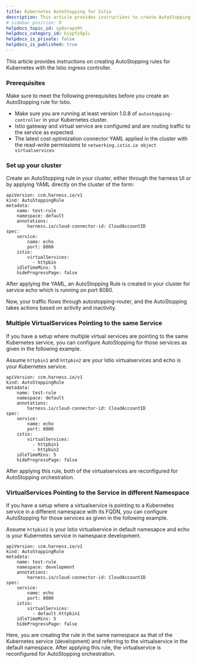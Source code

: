 ```yaml
---
title: Kubernetes AutoStopping for Istio
description: This article provides instructions to create AutoStopping rules for Kubernetes with the Istio ingress controller.
# sidebar_position: 9
helpdocs_topic_id: xp8orapo9t
helpdocs_category_id: biypfy9p1i
helpdocs_is_private: false
helpdocs_is_published: true
---
```


This article provides instructions on creating AutoStopping rules for Kubernetes with the Istio ingress controller.

### Prerequisites

Make sure to meet the following prerequisites before you create an AutoStopping rule for Istio.

* Make sure you are running at least version 1.0.8 of `autostopping-controller` in your Kubernetes cluster​.
* Istio gateway and virtual service are configured and are routing traffic to the service as expected​.
* The latest cost optimization connector YAML applied in the cluster with the read-write permissions to `networking.istio.io object virtualservices`

### Set up your cluster

Create an AutoStopping rule in your cluster, either through the harness UI or by applying YAML directly on the cluster of the form:​


```
apiVersion: ccm.harness.io/v1​  
kind: AutoStoppingRule  
metadata:  
    name: test-rule  
    namespace: default  
    annotations:  
        harness.io/cloud-connector-id: CloudAccountID  
spec:  
    service:  
        name: echo  
        port: 8080  
    istio:  
        virtualServices:   
          - httpbin  
    idleTimeMins: 5  
    hideProgressPage: false
```
After applying the YAML, an AutoStopping Rule is created in your cluster for service echo which is running on port 8080.

Now, your traffic flows through autostopping-router, and the AutoStopping takes actions based on activity and inactivity​.

### Multiple VirtualServices Pointing to the same Service

If you have a setup where multiple virtual services are pointing to the same Kubernetes service, you can configure AutoStopping for those services as given in the following example.

Assume `httpbin1` and `httpbin2` are your Istio virtualservices and echo is your Kubernetes service.​


```
apiVersion: ccm.harness.io/v1​  
kind: AutoStoppingRule  
metadata:  
    name: test-rule  
    namespace: default  
    annotations:  
        harness.io/cloud-connector-id: CloudAccountID  
spec:  
    service:  
        name: echo  
        port: 8080  
    istio:  
        virtualServices:   
          - httpbin1  
          - httpbin2  
    idleTimeMins: 5  
    hideProgressPage: false
```
After applying this rule, both of the virtualservices are reconfigured for AutoStopping orchestration​.

### VirtualServices Pointing to the Service in different Namespace

If you have a setup where a virtualservice is pointing to a Kubernetes service in a different namespace with its FQDN, you can configure AutoStopping for those services as given in the following example.​

Assume `httpbin1` is your Istio virtualservice in default namesapce and echo is your Kubernetes service in namespace development.​


```
apiVersion: ccm.harness.io/v1​  
kind: AutoStoppingRule  
metadata:  
    name: test-rule  
    namespace: development  
    annotations:  
        harness.io/cloud-connector-id: CloudAccountID  
spec:  
    service:  
        name: echo  
        port: 8080  
    istio:  
        virtualServices:  
          - default.httpbin1  
    idleTimeMins: 5  
    hideProgressPage: false
```
Here, you are creating the rule in the same namespace as that of the Kubernetes service (development) and referring to the virtualservice in the default namespace. After applying this rule, the virtualservice is reconfigured for AutoStopping orchestration.​

